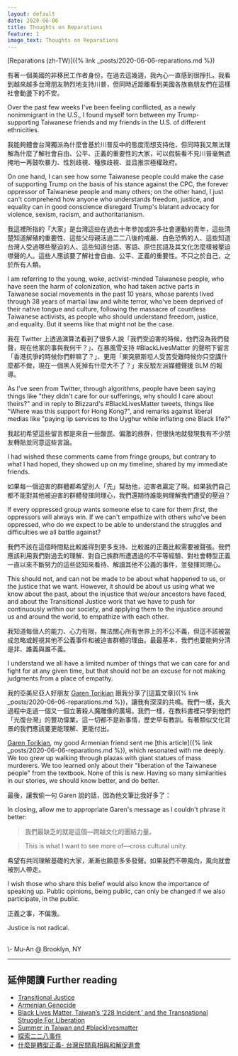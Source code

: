```yaml
---
layout: default
date: 2020-06-06
title: Thoughts on Reparations
feature: 1
image_text: Thoughts on Reparations
---
```


[Reparations (zh-TW)]({% link _posts/2020-06-06-reparations.md %})

有著一個美國的非移民工作者身份，在過去這幾週，我內心一直感到很掙扎。我看到越來越多台灣朋友熱烈地支持川普，但同時近距離看到美國各族裔朋友們在這樣社會動盪下的不安。

Over the past few weeks I've been feeling conflicted, as a newly nonimmigrant in the U.S., I found myself torn between my Trump-supporting Taiwanese friends and my friends in the U.S. of different ethnicities.

我能夠體會台灣獨派為什麼會基於川普反中的態度而想支持他，但同時我又無法理解為什麼了解社會自由、公平、正義的重要性的大家，可以假裝看不見川普毫無遮掩地一再鼓吹暴力、性別歧視、種族歧視、並且推崇極權政府。

On one hand, I can see how some Taiwanese people could make the case of supporting Trump on the basis of his stance against the CPC, the forever oppressor of Taiwanese people and many others; on the other hand, I just can't comprehend how anyone who understands freedom, justice, and equality can in good conscience disregard Trump's blatant advocacy for violence, sexism, racism, and authoritarianism.

我這裡所指的「大家」是台灣這些在過去十年參加或許多社會運動的青年，這些清楚知道解殖的重要性、這些父母親活過二二八後的戒嚴、白色恐怖的人、這些知道台灣人受過哪些壓迫的人、這些知道台語、客語、原住民語及其文化怎麼樣被壓迫噤聲的人。這些人應該要了解社會自由、公平、正義的重要性。不只之於自己，之於所有人類。

I am referring to the young, woke, activist-minded Taiwanese people, who have seen the harm of colonization, who had taken active parts in Taiwanese social movements in the past 10 years, whose parents lived through 38 years of martial law and white terror, who've been deprived of their native tongue and culture, following the massacre of countless Taiwanese activists, as people who should understand freedom, justice, and equality. But it seems like that might not be the case.

我在 Twitter 上透過演算法看到了很多人說「我們受迫害的時候，他們沒為我們發聲，現在他家的事與我何干？」、在暴風雪支持 #BlackLivesMatter 的聲明下留言「香港抗爭的時候你們幹嘛了？」、更用「東突厥斯坦人受苦受難時候你只空講什麼都不做，現在一個黑人死掉有什麼大不了？」來反駁左派媒體聲援 BLM 的報導。

As I've seen from Twitter, through algorithms, people have been saying things like "they didn't care for our sufferings, why should I care about theirs?" and in reply to Blizzard's #BlackLivesMatter tweets, things like "Where was this support for Hong Kong?", and remarks against liberal medias like "paying lip services to the Uyghur while inflating one Black life?"

我起初希望這些留言都是來自一些酸民、偏激的族群，但很快地就發現我有不少朋友轉貼並同意這些言論。

I had wished these comments came from fringe groups, but contrary to what I had hoped, they showed up on my timeline, shared by my immediate friends.

如果每一個迫害的群體都希望別人「先」幫助他，迫害者贏定了啊。如果我們自己都不能對其他被迫害的群體發揮同理心，我們還期待誰能夠理解我們遭受的壓迫？

If every oppressed group wants someone else to care for them *first*, the oppressors will always win. If we can't empathize with others who've been oppressed, who do we expect to be able to understand the struggles and difficulties we all battle against?

我們不該在這個時間點比較誰得到更多支持、比較誰的正義比較需要被聲張。我們應該利用我們對過去的理解、對自己族群所遭遇過的不平等經驗、對社會轉型正義一直以來不斷努力的這些認知來看待、解讀其他不公義的事件，並發揮同理心。

This should not, and can not be made to be about what happened to us, or the justice that we want. However, it should be about us using what we know about the past, about the injustice that we/our ancestors have faced, and about the Transitional Justice work that we have to push for continuously within our society, and applying them to the injustice around us and around the world, to empathize with each other.

我知道每個人的能力、心力有限，無法關心所有世界上的不公不義，但這不該被當成忽略或輕視其他不公義事件和被迫害群體的理由。最最基本，我們也要能夠分清是非、誰義與誰不義。

I understand we all have a limited number of things that we can care for and fight for at any given time, but that should not be an excuse for not making judgments from a place of empathy.

我的亞美尼亞人好朋友 [Garen Torikian](https://www.gjtorikian.com/) 跟我分享了[這篇文章]({% link _posts/2020-06-06-reparations.md %})，讓我有深深的共鳴。我們一樣，長大過程中走過一個又一個立著殺人魔雕像的廣場。我們一樣，在教科書裡只學到他們「光復台灣」的豐功偉業。這一切都不是新事情，歷史早有教訓。有著類似文化背景的我們應該要更能理解、更能付出。

[Garen Torikian](https://www.gjtorikian.com/), my good Armenian friend sent me [this article]({% link _posts/2020-06-06-reparations.md %}), which resonated with me deeply. We too grew up walking through plazas with giant statues of mass murderers. We too learned only about their "liberation of the Taiwanese people" from the textbook. None of this is new. Having so many similarities in our stories, we should know better, and do better.

最後，讓我偷一句 Garen 說的話，因為他文筆比我好多了：

In closing, allow me to appropriate Garen's message as I couldn't phrase it better:

> 我們最缺乏的就是這個—跨越文化的團結力量。

> This is what I want to see more of—cross cultural unity.

希望有共同理解基礎的大家，漸漸也願意多多發聲。如果我們不帶風向，風向就會被別人帶走。

I wish those who share this belief would also know the importance of speaking up. Public opinions, being public, can only be changed if we also participate, in the public.

正義之事，不偏激。

Justice is not radical.

<br>
\- Mu-An @ Brooklyn, NY

---

## 延伸閱讀 Further reading

- [Transitional Justice](https://en.wikipedia.org/wiki/Transitional_justice)
- [Armenian Genocide](https://en.wikipedia.org/wiki/Armenian_Genocide)
- [Black Lives Matter, Taiwan’s ‘228 Incident,’ and the Transnational Struggle For Liberation](http://blackyouthproject.com/black-lives-matter-taiwans-228-incident-and-the-transnational-struggle-for-liberation/)
- [Summer in Taiwan and #blacklivesmatter](http://www.taiwaneseamerican.org/2016/07/taiwan-blacklivesmatter/)
- [探索二二八事件](https://228memorialmuseum.gov.taipei/cp.aspx?n=5FD2DBAFF988BC0B)
- [什麼是轉型正義- 台灣民間真相與和解促進會](https://taiwantrc.org/transitional-justice/)

